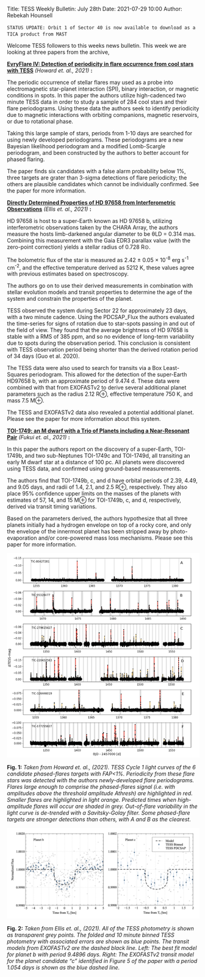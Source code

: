 Title: TESS Weekly Bulletin: July 28th
Date: 2021-07-29 10:00
Author: Rebekah Hounsell

`STATUS UPDATE: Orbit 1 of Sector 40 is now available to download as a TICA product from MAST`

Welcome TESS followers to this weeks news bulletin. This week we are looking at three papers from the archive, 

**[EvryFlare IV: Detection of periodicity in flare occurrence from cool stars with TESS](https://arxiv.org/abs/2107.06293)** *(Howard et. al., 2021)* **:**

The periodic occurrence of stellar flares may used as a probe into electromagnetic star-planet interaction (SPI), binary interaction, or magnetic conditions in spots. In this paper the authors utilize high-cadenced two minute TESS data in order to study a sample of 284 cool stars and their flare periodograms. Using these data the authors seek to identify periodicity due to magnetic interactions with orbiting companions, magnetic reservoirs, or due to rotational phase. 

Taking this large sample of stars, periods from 1-10 days are searched for using newly developed periodograms. These periodograms are a new Bayesian likelihood periodogram and a modified Lomb-Scargle periodogram, and been constructed by the authors to better account for phased flaring. 

The paper finds six candidates with a false alarm probability below 1%, three targets are grater than 3-sigma detections of flare periodicity; the others are plausible candidates which cannot be individually confirmed. See the paper for more information.

**[Directly Determined Properties of HD 97658 from Interferometric Observations](https://arxiv.org/abs/2107.06254)** *(Ellis et. al., 2021)* **:**

HD 97658 is host to a super-Earth known as HD 97658 b, utilizing interferometric observations taken by the CHARA Array, the authors measure the hosts limb-darkened angular diameter to be θLD = 0.314 mas. Combining this measurement with the Gaia EDR3 parallax value (with the zero-point correction) yields a stellar radius of 0.728 R⊙.

The bolometric flux of the star is measured as 2.42 ± 0.05 × 10<sup>-8</sup> erg s<sup>-1</sup> cm<sup>-2</sup>, and the effective temperature derived as 5212 K, these values agree with previous estimates based on spectroscopy.

The authors go on to use their derived measurements in combination with stellar evolution models and transit properties to determine the age of the system and constrain the properties of the planet. 

TESS observed the system during Sector 22 for approximately 23 days, with a two minute cadence.  Using the PDCSAP_Flux the authors evaluated the time-series for signs of rotation  due to star-spots passing in and out of the field of view. They found that the average brightness of HD 97658 is stable with a RMS of 385 ppm, and so no evidence of long-term variability due to spots during the observation period. This conclusion is consistent with TESS observation period being shorter than the derived rotation period of 34 days (Guo et al. 2020).

The TESS data were also used to search for transits via a Box Least-Squares periodogram. This allowed for the detection of the super-Earth HD97658 b, with an approximate period of 9.474 d. These data were combined with that from EXOFASTv2 to derive several additional planet parameters such as the radius 2.12 R⊕, effective temperature 750 K, and mass 7.5 M⊕.

The TESS and  EXOFASTv2  data also revealed a potential additional planet. Please see the paper for more information about this system.

**[TOI-1749: an M dwarf with a Trio of Planets including a Near-Resonant Pair](https://arxiv.org/abs/2107.05430)** *(Fukui et. al., 2021)* **:**

In this paper the authors report on the discovery of a super-Earth, TOI-1749b, and two sub-Neptunes TOI-1749c and TOI-1749d, all transiting an early M dwarf star at a distance of 100 pc. All planets were discovered using TESS data, and confirmed using ground-based measurements. 

The authors find that TOI-1749b, c, and d have orbital periods of 2.39, 4.49, and 9.05 days, and radii of 1.4, 2.1, and 2.5 R⊕, respectively. They also place 95\% confidence upper limits on the masses of the planets with estimates of 57, 14, and 15 M⊕ for TOI-1749b, c, and d, respectively, derived via transit timing variations.

Based on the parameters derived, the authors hypothesize that all three planets initially had a hydrogen envelope on top of a rocky core, and only the envelope of the innermost planet has been stripped away by photo-evaporation and/or core-powered mass loss mechanisms. Please see this paper for more information.

![Howard2](images/news/Howard_2021.png)

**Fig. 1:** *Taken from Howard et. al., (2021). TESS Cycle 1 light curves of the 6 candidate phased-flares targets with FAP<1%. Periodicity from these flare stars was detected with the authors newly-developed flare periodograms. Flares large enough to comprise the phased-flares signal (i.e. with amplitudes above the threshold amplitude Athresh) are highlighted in red. Smaller flares are highlighted in light orange. Predicted times when high-amplitude flares will occur are shaded in grey. Out-of-flare variability in the light curve is de-trended with a Savitsky-Golay filter. Some phased-flare targets are stronger detections than others, with A and B as the clearest.*

![Ellis](images/news/Ellis_2021.png)

**Fig. 2:** *Taken from Ellis et. al., (2021). All of the TESS photometry is shown as transparent grey points. The folded and 10 minute binned TESS photometry with associated errors are shown as blue points. The transit models from EXOFASTv2 are the dashed black line. Left: The best fit model for planet b with period 9.4896 days. Right: The EXOFASTv2 transit model for the planet candidate “c” identified in Figure 5 of the paper with a period 1.054 days is shown as the blue dashed line.* 




